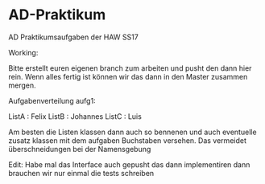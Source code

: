 # AD-Praktikum
AD Praktikumsaufgaben der HAW SS17

Working:

Bitte erstellt euren eigenen branch zum arbeiten und pusht den dann hier rein.
Wenn alles fertig ist können wir das dann in den Master zusammen mergen.

Aufgabenverteilung aufg1:

ListA : Felix
ListB : Johannes
ListC : Luis

Am besten die Listen klassen dann auch so bennenen und auch eventuelle zusatz klassen mit dem aufgaben Buchstaben versehen.
Das vermeidet überschneidungen bei der Namensgebung

Edit: Habe mal das Interface auch gepusht das dann implementiren dann brauchen wir nur einmal die tests schreiben 
